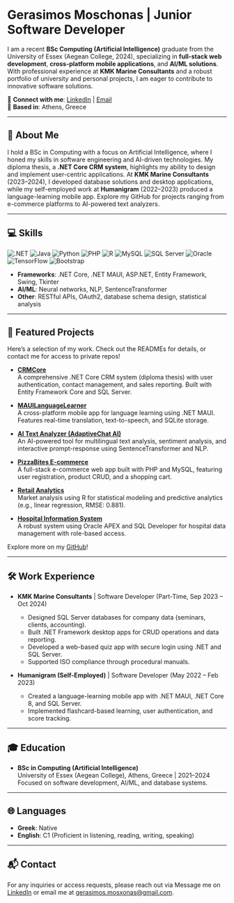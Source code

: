 # Gerasimos Moschonas | Junior Software Developer

I am a recent **BSc Computing (Artificial Intelligence)** graduate from the University of Essex (Aegean College, 2024), specializing in **full-stack web development**, **cross-platform mobile applications**, and **AI/ML solutions**. With professional experience at **KMK Marine Consultants** and a robust portfolio of university and personal projects, I am eager to contribute to innovative software solutions.

🔗 **Connect with me**: [LinkedIn](https://www.linkedin.com/in/gmoschonas/) | [Email](mailto:gerasimos.mosxonas@gmail.com)  
📍 **Based in**: Athens, Greece

---

## 🚀 About Me

I hold a BSc in Computing with a focus on Artificial Intelligence, where I honed my skills in software engineering and AI-driven technologies. My diploma thesis, a **.NET Core CRM system**, highlights my ability to design and implement user-centric applications. At **KMK Marine Consultants** (2023–2024), I developed database solutions and desktop applications, while my self-employed work at **Humanigram** (2022–2023) produced a language-learning mobile app. Explore my GitHub for projects ranging from e-commerce platforms to AI-powered text analyzers.

---

## 💻 Skills

![.NET](https://img.shields.io/badge/.NET-512BD4?logo=dotnet&logoColor=white)
![Java](https://img.shields.io/badge/Java-007396?logo=java&logoColor=white)
![Python](https://img.shields.io/badge/Python-3776AB?logo=python&logoColor=white)
![PHP](https://img.shields.io/badge/PHP-777BB4?logo=php&logoColor=white)
![R](https://img.shields.io/badge/R-276DC3?logo=r&logoColor=white)
![MySQL](https://img.shields.io/badge/MySQL-4479A1?logo=mysql&logoColor=white)
![SQL Server](https://img.shields.io/badge/SQL%20Server-CC2927?logo=microsoftsqlserver&logoColor=white)
![Oracle](https://img.shields.io/badge/Oracle-F80000?logo=oracle&logoColor=white)
![TensorFlow](https://img.shields.io/badge/TensorFlow-FF6F00?logo=tensorflow&logoColor=white)
![Bootstrap](https://img.shields.io/badge/Bootstrap-7952B3?logo=bootstrap&logoColor=white)

- **Frameworks**: .NET Core, .NET MAUI, ASP.NET, Entity Framework, Swing, Tkinter
- **AI/ML**: Neural networks, NLP, SentenceTransformer
- **Other**: RESTful APIs, OAuth2, database schema design, statistical analysis

---

## 🌟 Featured Projects

Here’s a selection of my work. Check out the READMEs for details, or contact me for access to private repos!

- **[CRMCore](https://github.com/Gmoschonas/Gmoschonas/blob/main/CRMCore/README.md)**  
  A comprehensive .NET Core CRM system (diploma thesis) with user authentication, contact management, and sales reporting. Built with Entity Framework Core and SQL Server.

- **[MAUILanguageLearner](https://github.com/Gmoschonas/Gmoschonas/blob/main/MAUILanguageLearner/README.md)**  
  A cross-platform mobile app for language learning using .NET MAUI. Features real-time translation, text-to-speech, and SQLite storage.

- **[AI Text Analyzer (AdaptiveChat AI)](https://github.com/Gmoschonas/Gmoschonas/blob/main/AITextAnalyzer/README.md)**  
  An AI-powered tool for multilingual text analysis, sentiment analysis, and interactive prompt-response using SentenceTransformer and NLP.

- **[PizzaBites E-commerce](https://github.com/Gmoschonas/Gmoschonas/blob/main/PizzaBites/Readme.md)**  
  A full-stack e-commerce web app built with PHP and MySQL, featuring user registration, product CRUD, and a shopping cart.

- **[Retail Analytics](https://github.com/Gmoschonas/Gmoschonas/blob/main/Market-Analysis-R/README.md)**  
  Market analysis using R for statistical modeling and predictive analytics (e.g., linear regression, RMSE: 0.881).

- **[Hospital Information System](https://github.com/Gmoschonas/Gmoschonas/blob/main/Hospital%20Information%20System%20Oracle%20APEX/README.md)**  
  A robust system using Oracle APEX and SQL Developer for hospital data management with role-based access.

Explore more on my [GitHub](https://github.com/Gmoschonas)!

---

## 🛠️ Work Experience

- **KMK Marine Consultants** | Software Developer (Part-Time, Sep 2023 – Oct 2024)  
  - Designed SQL Server databases for company data (seminars, clients, accounting).  
  - Built .NET Framework desktop apps for CRUD operations and data reporting.  
  - Developed a web-based quiz app with secure login using .NET and SQL Server.  
  - Supported ISO compliance through procedural manuals.

- **Humanigram (Self-Employed)** | Software Developer (May 2022 – Feb 2023)  
  - Created a language-learning mobile app with .NET MAUI, .NET Core 8, and SQL Server.  
  - Implemented flashcard-based learning, user authentication, and score tracking.

---

## 🎓 Education

- **BSc in Computing (Artificial Intelligence)**  
  University of Essex (Aegean College), Athens, Greece | 2021–2024  
  Focused on software development, AI/ML, and database systems.

---

## 🌐 Languages

- **Greek**: Native
- **English**: C1 (Proficient in listening, reading, writing, speaking)

---

## 📬 Contact

For any inquiries or access requests, please reach out via Message me on [LinkedIn](https://www.linkedin.com/in/gmoschonas/) or email me at [gerasimos.mosxonas@gmail.com](mailto:gerasimos.mosxonas@gmail.com). 
